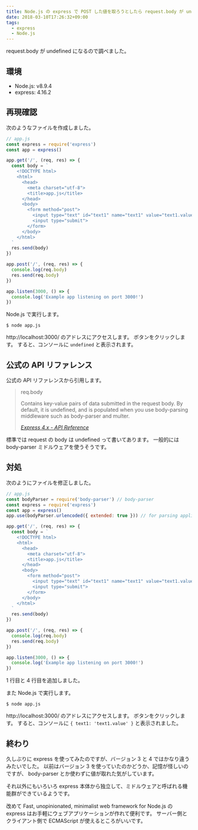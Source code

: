 ```yaml
---
title: Node.js の express で POST した値を取ろうとしたら request.body が undefined になる
date: 2018-03-10T17:26:32+09:00
tags:
  - express
  - Node.js
---
```


request.body が undefined になるので調べました。

<!--more-->

## 環境

* Node.js: v8.9.4
* express: 4.16.2

## 再現確認

次のようなファイルを作成しました。

```javascript
// app.js
const express = require('express')
const app = express()

app.get('/', (req, res) => {
  const body = `
    <!DOCTYPE html>
    <html>
      <head>
        <meta charset="utf-8">
        <title>app.js</title>
      </head>
      <body>
        <form method="post">
          <input type="text" id="text1" name="text1" value="text1.value">
          <input type="submit">
        </form>
      </body>
    </html>
  `
  res.send(body)
})

app.post('/', (req, res) => {
  console.log(req.body)
  res.send(req.body)
})

app.listen(3000, () => {
  console.log('Example app listening on port 3000!')
})
```

Node.js で実行します。

```
$ node app.js
```

http://localhost:3000/ のアドレスにアクセスします。
ボタンをクリックします。
すると、コンソールに `undefined` と表示されます。

## 公式の API リファレンス

公式の API リファレンスから引用します。

> req.body
>
> Contains key-value pairs of data submitted in the request body. By default, it is undefined, and is populated when you use body-parsing middleware such as body-parser and multer.
>
> <cite>[Express 4.x - API Reference](https://expressjs.com/en/4x/api.html#req.body)</cite>

標準では request の body は undefined って書いてあります。
一般的には body-parser ミドルウェアを使うそうです。

## 対処

次のようにファイルを修正しました。

```javascript
// app.js
const bodyParser = require('body-parser') // body-parser
const express = require('express')
const app = express()
app.use(bodyParser.urlencoded({ extended: true })) // for parsing application/x-www-form-urlencoded

app.get('/', (req, res) => {
  const body = `
    <!DOCTYPE html>
    <html>
      <head>
        <meta charset="utf-8">
        <title>app.js</title>
      </head>
      <body>
        <form method="post">
          <input type="text" id="text1" name="text1" value="text1.value">
          <input type="submit">
        </form>
      </body>
    </html>
  `
  res.send(body)
})

app.post('/', (req, res) => {
  console.log(req.body)
  res.send(req.body)
})

app.listen(3000, () => {
  console.log('Example app listening on port 3000!')
})
```

1 行目と 4 行目を追加しました。

また Node.js で実行します。

```
$ node app.js
```

http://localhost:3000/ のアドレスにアクセスします。
ボタンをクリックします。
すると、コンソールに `{ text1: 'text1.value' }` と表示されました。

## 終わり

久しぶりに express を使ってみたのですが、バージョン 3 と 4 ではかなり違うみたいでした。
以前はバージョン 3 を使っていたのかどうか、記憶が怪しいのですが、 body-parser とか使わずに値が取れた気がしています。

それ以外にもいろいろ express 本体から独立して、ミドルウェアと呼ばれる機能群ができているようです。

改めて Fast, unopinionated, minimalist web framework for Node.js の express はお手軽にウェブアプリケーションが作れて便利です。
サーバー側とクライアント側で ECMAScript が使えるところがいいです。

